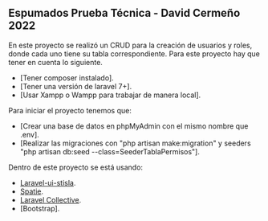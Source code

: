 

## Espumados Prueba Técnica - David Cermeño 2022

En este proyecto se realizó un CRUD para la creación de usuarios y roles, donde cada uno tiene su tabla correspondiente.
Para este proyecto hay que tener en cuenta lo siguiente.
- [Tener composer instalado].
- [Tener una versión de laravel 7+].
- [Usar Xampp o Wampp para trabajar de manera local].

Para iniciar el proyecto tenemos que:
- [Crear una base de datos en phpMyAdmin con el mismo nombre que .env].
- [Realizar las migraciones con "php artisan make:migration" y seeders "php artisan db:seed --class=SeederTablaPermisos"].

Dentro de este proyecto se está usando:
- [Laravel-ui-stisla](https://infyom.com/open-source/laravelgenerator/docs/introduction).
- [Spatie](https://spatie.be/docs/laravel-permission/v5/introduction).
- [Laravel Collective](https://laravelcollective.com/docs/6.x/html).
- [Bootstrap].


